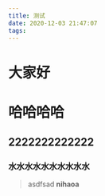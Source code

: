 ```yaml
---
title: 测试
date: 2020-12-03 21:47:07
tags:
---
```


# 大家好
# 哈哈哈哈
## 2222222222222
### 水水水水水水水水水水
> asdfsad
**nihaoa**
